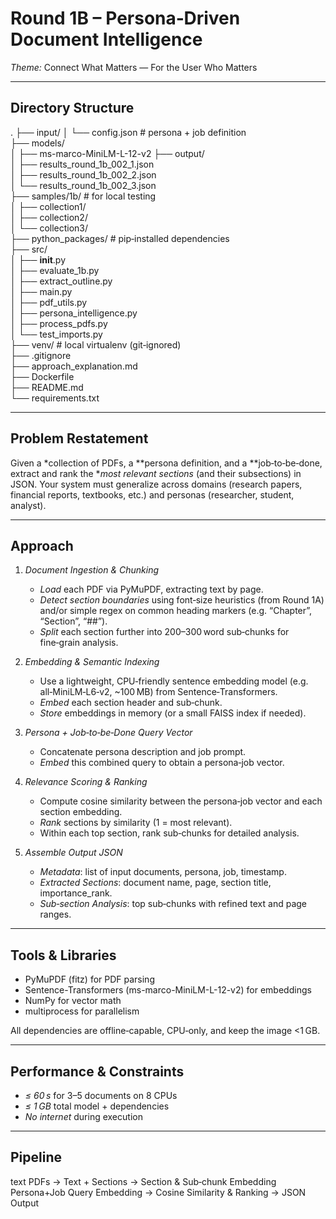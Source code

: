 # Round 1B – Persona‑Driven Document Intelligence  
*Theme:* Connect What Matters — For the User Who Matters

---

## Directory Structure


.
├── input/
│   └── config.json         # persona + job definition  
├── models/  
│   ├── ms-marco-MiniLM-L-12-v2 
├── output/  
│   ├── results_round_1b_002_1.json  
│   ├── results_round_1b_002_2.json  
│   └── results_round_1b_002_3.json  
├── samples/1b/             # for local testing  
│   ├── collection1/  
│   ├── collection2/  
│   └── collection3/  
├── python_packages/        # pip‑installed dependencies  
├── src/  
│   ├── __init__.py  
│   ├── evaluate_1b.py  
│   ├── extract_outline.py  
│   ├── main.py  
│   ├── pdf_utils.py  
│   ├── persona_intelligence.py  
│   ├── process_pdfs.py  
│   └── test_imports.py  
├── venv/                   # local virtualenv (git‑ignored)  
├── .gitignore  
├── approach_explanation.md  
├── Dockerfile  
├── README.md  
└── requirements.txt  


---

## Problem Restatement  
Given a *collection of PDFs, a **persona definition, and a **job‑to‑be‑done, extract and rank the **most relevant sections* (and their subsections) in JSON. Your system must generalize across domains (research papers, financial reports, textbooks, etc.) and personas (researcher, student, analyst).

---

## Approach  

1. *Document Ingestion & Chunking*  
   - *Load* each PDF via PyMuPDF, extracting text by page.  
   - *Detect section boundaries* using font‑size heuristics (from Round 1A) and/or simple regex on common heading markers (e.g. “Chapter”, “Section”, “##”).  
   - *Split* each section further into 200–300 word sub‑chunks for fine‑grain analysis.

2. *Embedding & Semantic Indexing*  
   - Use a lightweight, CPU‑friendly sentence embedding model (e.g. all‑MiniLM‑L6‑v2, ~100 MB) from Sentence‑Transformers.  
   - *Embed* each section header and sub‑chunk.  
   - *Store* embeddings in memory (or a small FAISS index if needed).

3. *Persona + Job‑to‑be‑Done Query Vector*  
   - Concatenate persona description and job prompt.  
   - *Embed* this combined query to obtain a persona‑job vector.

4. *Relevance Scoring & Ranking*  
   - Compute cosine similarity between the persona‑job vector and each section embedding.  
   - *Rank* sections by similarity (1 = most relevant).  
   - Within each top section, rank sub‑chunks for detailed analysis.

5. *Assemble Output JSON*  
   - *Metadata*: list of input documents, persona, job, timestamp.  
   - *Extracted Sections*: document name, page, section title, importance_rank.  
   - *Sub‑section Analysis*: top sub‑chunks with refined text and page ranges.

---

## Tools & Libraries  

- PyMuPDF (fitz) for PDF parsing  
- Sentence-Transformers (ms-marco-MiniLM-L-12-v2) for embeddings  
- NumPy for vector math  
- multiprocess for parallelism  

All dependencies are offline‑capable, CPU‑only, and keep the image <1 GB.

---

## Performance & Constraints  

- *≤ 60 s* for 3–5 documents on 8 CPUs  
- *≤ 1 GB* total model + dependencies  
- *No internet* during execution  

---

## Pipeline  

text
PDFs → Text + Sections → Section & Sub‑chunk Embedding
   Persona+Job Query Embedding → Cosine Similarity & Ranking → JSON Output
